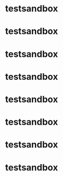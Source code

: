 # testsandbox
# testsandbox
# testsandbox
# testsandbox
# testsandbox
# testsandbox
# testsandbox
# testsandbox
